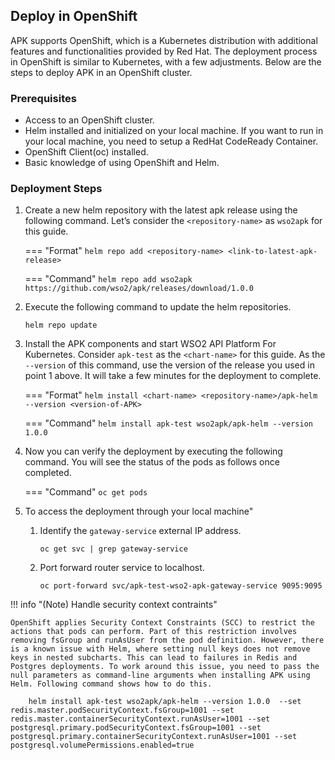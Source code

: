 ## Deploy in OpenShift

APK supports OpenShift, which is a Kubernetes distribution with additional features and functionalities provided by Red Hat. The deployment process in OpenShift is similar to Kubernetes, with a few adjustments. Below are the steps to deploy APK in an OpenShift cluster.

### Prerequisites
* Access to an OpenShift cluster.
* Helm installed and initialized on your local machine. If you want to run in your local machine, you need to setup a RedHat CodeReady Container.
* OpenShift Client(oc) installed.
* Basic knowledge of using OpenShift and Helm.

### Deployment Steps
1. Create a new helm repository with the latest apk release using the following command. Let’s consider the ```<repository-name>``` as ```wso2apk``` for this guide.

    === "Format"
        ```
        helm repo add <repository-name> <link-to-latest-apk-release>
        ```
	
    === "Command"
        ```
        helm repo add wso2apk https://github.com/wso2/apk/releases/download/1.0.0
        ```

2. Execute the following command to update the helm repositories.

      ```console
      helm repo update
      ```

3. Install the APK components and start WSO2 API Platform For Kubernetes. Consider ```apk-test``` as the ```<chart-name>``` for this guide. As the ```--version``` of this command, use the version of the release you used in point 1 above. It will take a few minutes for the deployment to complete.

    === "Format"
        ```
        helm install <chart-name> <repository-name>/apk-helm --version <version-of-APK> 
        ```
	
    === "Command"
        ```
        helm install apk-test wso2apk/apk-helm --version 1.0.0
        ```

4. Now you can verify the deployment by executing the following command. You will see the status of the pods as follows once completed.

    === "Command"
        ```
        oc get pods
        ```

5. To access the deployment through your local machine"

    1. Identify the `gateway-service` external IP address.
        ```console
        oc get svc | grep gateway-service
        ```
    2. Port forward router service to localhost.
        ```console
        oc port-forward svc/apk-test-wso2-apk-gateway-service 9095:9095
        ```

!!! info "(Note) Handle security context contraints"

	OpenShift applies Security Context Constraints (SCC) to restrict the actions that pods can perform. Part of this restriction involves removing fsGroup and runAsUser from the pod definition. However, there is a known issue with Helm, where setting null keys does not remove keys in nested subcharts. This can lead to failures in Redis and Postgres deployments. To work around this issue, you need to pass the null parameters as command-line arguments when installing APK using Helm. Following command shows how to do this.

		helm install apk-test wso2apk/apk-helm --version 1.0.0  --set redis.master.podSecurityContext.fsGroup=1001 --set redis.master.containerSecurityContext.runAsUser=1001 --set postgresql.primary.podSecurityContext.fsGroup=1001 --set postgresql.primary.containerSecurityContext.runAsUser=1001 --set postgresql.volumePermissions.enabled=true

